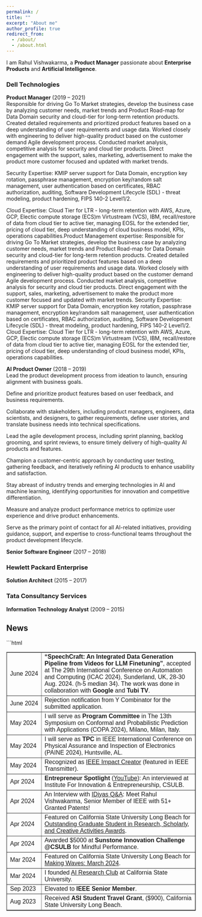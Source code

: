 ```yaml
---
permalink: /
title: ""
excerpt: "About me"
author_profile: true
redirect_from: 
  - /about/
  - /about.html
---
```



<head>
<style>
table {
  font-family: arial, sans-serif;
  border-collapse: collapse;
  width: 100%;
}

td, th {
  border: 1px solid #dddddd;
  text-align: left;
  padding: 8px;
}

tr:nth-child(even) {
  background-color: #dddddd;
}
</style>
</head>


I am Rahul Vishwakarma, a **Product Manager** passionate about **Enterprise Products** and **Artificial Intelligence**.



### Dell Technologies
**Product Manager** (2019 – 2021)  
Responsible for driving Go To Market strategies, develop the business case by analyzing customer needs, market trends and Product Road-map for Data Domain security and cloud-tier for long-term retention products. Created detailed requirements and prioritized product features based on a deep understanding of user requirements and usage data. Worked closely with engineering to deliver high-quality product based on the customer demand Agile development process. Conducted market analysis, competitive analysis for security and cloud tier products. Direct engagement with the support, sales, marketing, advertisement to make the product more customer focused and updated with market trends.

Security Expertise: KMIP server support for Data Domain, encryption key rotation, passphrase management, encryption key/random salt management, user authentication based on certificates, RBAC authorization, auditing, Software Development Lifecycle (SDL) - threat modeling, product hardening, FIPS 140-2 Level1/2.

Cloud Expertise: Cloud Tier for LTR - long-term retention with AWS, Azure, GCP, Electic compute storage (ECS)m Virtustream (VCS), IBM, recall/restore of data from cloud tier to active tier, managing EOSL for the extended tier, pricing of cloud tier, deep understanding of cloud business model, KPIs, operations capabilities.Product Management expertise: Responsible for driving Go To Market strategies, develop the business case by analyzing customer needs, market trends and Product Road-map for Data Domain security and cloud-tier for long-term retention products. Created detailed requirements and prioritized product features based on a deep understanding of user requirements and usage data. Worked closely with engineering to deliver high-quality product based on the customer demand Agile development process. Conducted market analysis, competitive analysis for security and cloud tier products. Direct engagement with the support, sales, marketing, advertisement to make the product more customer focused and updated with market trends. Security Expertise: KMIP server support for Data Domain, encryption key rotation, passphrase management, encryption key/random salt management, user authentication based on certificates, RBAC authorization, auditing, Software Development Lifecycle (SDL) - threat modeling, product hardening, FIPS 140-2 Level1/2. Cloud Expertise: Cloud Tier for LTR - long-term retention with AWS, Azure, GCP, Electic compute storage (ECS)m Virtustream (VCS), IBM, recall/restore of data from cloud tier to active tier, managing EOSL for the extended tier, pricing of cloud tier, deep understanding of cloud business model, KPIs, operations capabilities.


**AI Product Owner** (2018 – 2019)  
Lead the product development process from ideation to launch, ensuring alignment with business goals.

Define and prioritize product features based on user feedback, and business requirements.

Collaborate with stakeholders, including product managers, engineers, data scientists, and designers, to gather requirements, define user stories, and translate business needs into technical specifications.

Lead the agile development process, including sprint planning, backlog grooming, and sprint reviews, to ensure timely delivery of high-quality AI products and features.

Champion a customer-centric approach by conducting user testing, gathering feedback, and iteratively refining AI products to enhance usability and satisfaction.

Stay abreast of industry trends and emerging technologies in AI and machine learning, identifying opportunities for innovation and competitive differentiation.

Measure and analyze product performance metrics to optimize user experience and drive product enhancements.

Serve as the primary point of contact for all AI-related initiatives, providing guidance, support, and expertise to cross-functional teams throughout the product development lifecycle.

**Senior Software Engineer** (2017 – 2018)



### Hewlett Packard Enterprise
**Solution Architect** (2015 – 2017)

### Tata Consultancy Services
**Information Technology Analyst** (2009 – 2015)


## News 
<body>
```html
<table border="1">

  <tr>
    <td style="white-space: nowrap;">June 2024</td>
    <td><strong>“SpeechCraft: An Integrated Data Generation Pipeline from Videos for LLM Finetuning”</strong>, accepted at The 29th International Conference on Automation and Computing (ICAC 2024), Sunderland, UK, 28-30 Aug. 2024. (h-5 median 34). The work was done in collaboration with <strong>Google</strong> and <strong>Tubi TV</strong>.</td>
  </tr>

  <tr>
    <td style="white-space: nowrap;">June 2024</td>
    <td>Rejection notification from Y Combinator for the submitted application.</td>
  </tr>

  <tr>
    <td style="white-space: nowrap;">May 2024</td>
    <td>I will serve as <strong>Program Committee</strong> in The 13th Symposium on Conformal and Probabilistic Prediction with Applications (COPA 2024), Milano, Milan, Italy.</td>
  </tr>

  <tr>
    <td style="white-space: nowrap;">May 2024</td>
    <td>I will serve as <strong>TPC</strong> in IEEE International Conference on Physical Assurance and Inspection of Electronics (PAINE 2024), Huntsville, AL.</td>
  </tr>

  <tr>
    <td style="white-space: nowrap;">May 2024</td>
    <td>Recognized as <a href="https://transmitter.ieee.org/author/rahulvishwakarma/">IEEE Impact Creator</a> (featured in IEEE Transmitter).</td>
  </tr>

  <tr>
    <td style="white-space: nowrap;">Apr 2024</td>
    <td><strong>Entrepreneur Spotlight</strong> (<a href="https://www.youtube.com/watch?v=yD4Z8FDQ02Q">YouTube</a>): An interviewed at Institute For Innovation & Entrepreneurship, CSULB.</td>
  </tr>
  
  <tr>
    <td style="white-space: nowrap;">Apr 2024</td>
    <td>An Interview with <a href="https://idiyas.com/blog/idiyas-qa-meet-rahul-vishwakarma-senior-member-of-ieee-with-51-granted-patents/">IDiyas Q&A</a>: Meet Rahul Vishwakarma, Senior Member of IEEE with 51+ Granted Patents!</td>
  </tr>

  <tr>
    <td style="white-space: nowrap;">Apr 2024</td>
    <td>Featured on California State University Long Beach for <a href="https://www.csulb.edu/office-of-the-provost/university-achievement-awards">Outstanding Graduate Student in Research, Scholarly, and Creative Activities Awards</a>.</td>
  </tr>

  <tr>
    <td style="white-space: nowrap;">Apr 2024</td>
    <td>Awarded $5000 at <strong>Sunstone Innovation Challenge @CSULB</strong> for Mindful Performance.</td>
  </tr>

  <tr>
    <td style="white-space: nowrap;">Mar 2024</td>
    <td>Featured on California State University Long Beach for <a href="https://www.csulb.edu/news/making-waves/article/making-waves-march-2024">Making Waves: March 2024</a>.</td>
  </tr>

  <tr>
    <td style="white-space: nowrap;">Mar 2024</td>
    <td>I founded <a href="https://www.csulb.edu/college-of-engineering/article/ai-research-club-launches">AI Research Club</a> at California State University.</td>
  </tr>

  <tr>
    <td style="white-space: nowrap;">Sep 2023</td>
    <td>Elevated to <strong>IEEE Senior Member</strong>.</td>
  </tr>

  <tr>
    <td style="white-space: nowrap;">Aug 2023</td>
    <td>Received <strong>ASI Student Travel Grant</strong>, ($900), California State University Long Beach.</td>
  </tr>

</table>
</body>
